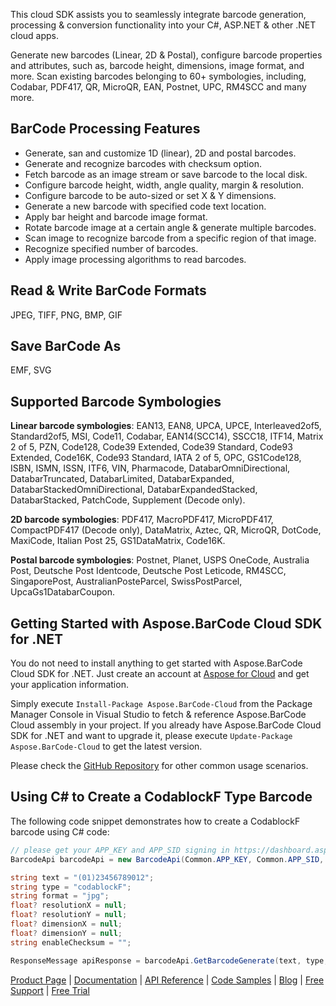 This cloud SDK assists you to seamlessly integrate barcode generation, processing & conversion functionality into your C#, ASP.NET & other .NET cloud apps.

Generate new barcodes (Linear, 2D & Postal), configure barcode properties and attributes, such as, barcode height, dimensions, image format, and more. Scan existing barcodes belonging to 60+ symbologies, including, Codabar, PDF417, QR, MicroQR, EAN, Postnet, UPC, RM4SCC and many more.

## BarCode Processing Features

- Generate, san and customize 1D (linear), 2D and postal barcodes.
- Generate and recognize barcodes with checksum option.
- Fetch barcode as an image stream or save barcode to the local disk.
- Configure barcode height, width, angle quality, margin & resolution.
- Configure barcode to be auto-sized or set X & Y dimensions.
- Generate a new barcode with specified code text location.
- Apply bar height and barcode image format.
- Rotate barcode image at a certain angle & generate multiple barcodes.
- Scan image to recognize barcode from a specific region of that image.
- Recognize specified number of barcodes.
- Apply image processing algorithms to read barcodes.

## Read & Write BarCode Formats

JPEG, TIFF, PNG, BMP, GIF

## Save BarCode As

EMF, SVG

## Supported Barcode Symbologies

**Linear barcode symbologies**:
EAN13, EAN8, UPCA, UPCE, Interleaved2of5, Standard2of5, MSI, Code11, Codabar, EAN14(SCC14), SSCC18, ITF14, Matrix 2 of 5, PZN, Code128, Code39 Extended, Code39 Standard, Code93 Extended, Code16K, Code93 Standard, IATA 2 of 5, OPC, GS1Code128, ISBN, ISMN, ISSN, ITF6, VIN, Pharmacode, DatabarOmniDirectional, DatabarTruncated, DatabarLimited, DatabarExpanded, DatabarStackedOmniDirectional, DatabarExpandedStacked, DatabarStacked, PatchCode, Supplement (Decode only).

**2D barcode symbologies**:
PDF417, MacroPDF417, MicroPDF417, CompactPDF417 (Decode only), DataMatrix, Aztec, QR, MicroQR, DotCode, MaxiCode, Italian Post 25, GS1DataMatrix, Code16K.

**Postal barcode symbologies**:
Postnet, Planet, USPS OneCode, Australia Post, Deutsche Post Identcode, Deutsche Post Leticode, RM4SCC, SingaporePost, AustralianPosteParcel, SwissPostParcel, UpcaGs1DatabarCoupon.

## Getting Started with Aspose.BarCode Cloud SDK for .NET

You do not need to install anything to get started with Aspose.BarCode Cloud SDK for .NET. Just create an account at [Aspose for Cloud](https://dashboard.aspose.cloud/#/apps) and get your application information.

Simply execute `Install-Package Aspose.BarCode-Cloud` from the Package Manager Console in Visual Studio to fetch & reference Aspose.BarCode Cloud assembly in your project. If you already have Aspose.BarCode Cloud SDK for .NET and want to upgrade it, please execute `Update-Package Aspose.BarCode-Cloud` to get the latest version.

Please check the [GitHub Repository](https://github.com/aspose-barcode-cloud/aspose-barcode-cloud-dotnet) for other common usage scenarios.

## Using C# to Create a CodablockF Type Barcode

The following code snippet demonstrates how to create a CodablockF barcode using C# code:

```csharp
// please get your APP_KEY and APP_SID signing in https://dashboard.aspose.cloud/#/apps
BarcodeApi barcodeApi = new BarcodeApi(Common.APP_KEY, Common.APP_SID, Common.BASEPATH);

string text = "(01)23456789012";
string type = "codablockF";
string format = "jpg";
float? resolutionX = null;
float? resolutionY = null;
float? dimensionX = null;
float? dimensionY = null;
string enableChecksum = "";

ResponseMessage apiResponse = barcodeApi.GetBarcodeGenerate(text, type, format, resolutionX, resolutionY, dimensionX, dimensionY, enableChecksum);
```

[Product Page](https://products.aspose.cloud/barcode/net) | [Documentation](https://docs.aspose.cloud/display/barcodecloud/Home) | [API Reference](https://apireference.aspose.cloud/barcode/) | [Code Samples](https://github.com/aspose-barcode-cloud/aspose-barcode-cloud-dotnet) | [Blog](https://blog.aspose.cloud/category/barcode/) | [Free Support](https://forum.aspose.cloud/c/barcode) | [Free Trial](https://dashboard.aspose.cloud/#/apps)
